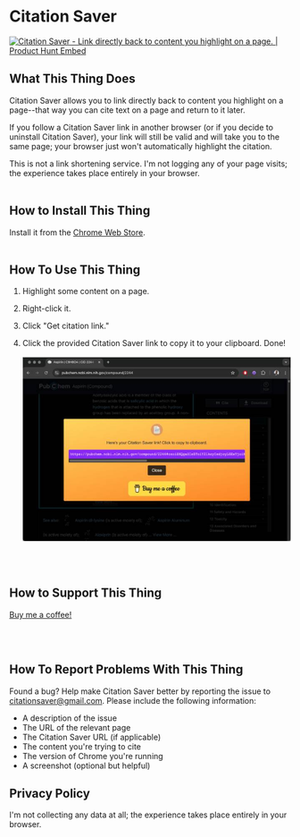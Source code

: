 # Citation Saver

<a href="https://www.producthunt.com/posts/citation-saver?utm_source=badge-featured&amp;utm_medium=badge&amp;utm_souce=badge-citation-saver" target="_blank"><img src="https://api.producthunt.com/widgets/embed-image/v1/featured.svg?post_id=177061&amp;theme=light" alt="Citation Saver - Link directly back to content you highlight on a page. | Product Hunt Embed" style="width: 250px; height: 54px;" width="250px" height="54px" /></a>
<br>

## What This Thing Does

Citation Saver allows you to link directly back to content you highlight on a page--that way you can cite text on a page and return to it later.

If you follow a Citation Saver link in another browser (or if you decide to uninstall Citation Saver), your link will still be valid and will take you to the same page; your browser just won't automatically highlight the citation.

This is not a link shortening service. I'm not logging any of your page visits; the experience takes place entirely in your browser.
<br>
<br>

## How to Install This Thing

Install it from the [Chrome Web Store](https://chrome.google.com/webstore/detail/citation-saver/kkjfcmbefhilcekbiphpfmkihbligdef).
<br>
<br>

## How To Use This Thing

1. Highlight some content on a page.

2. Right-click it.

3. Click "Get citation link."

4. Click the provided Citation Saver link to copy it to your clipboard. Done!
<br><br>
![alt text](./assets/img/screenshot.jpg "Citation Saver")
<br>
<br>

## How to Support This Thing

[Buy me a coffee!](https://buymeacoffee.com/johnpleung)

<br>
<br>

## How To Report Problems With This Thing

Found a bug? Help make Citation Saver better by reporting the issue to citationsaver@gmail.com. Please include the following information:
- A description of the issue
- The URL of the relevant page
- The Citation Saver URL (if applicable)
- The content you're trying to cite
- The version of Chrome you're running
- A screenshot (optional but helpful)

## Privacy Policy

I'm not collecting any data at all; the experience takes place entirely in your browser.